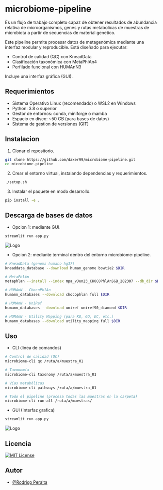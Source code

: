 
# microbiome-pipeline

Es un flujo de trabajo completo capaz de obtener resultados de abundancia relativa de microorganismos, genes y rutas metabolicas de muestras de microbiota a partir de secuencias de material genetico.

Este pipeline permite procesar datos de metagenómica mediante una interfaz modular y reproducible. Está diseñado para ejecutar:

- Control de calidad (QC) con KneadData
- Clasificación taxonómica con MetaPhlAn4
- Perfilado funcional con HUMAnN3

Incluye una interfaz gráfica (GUI).

## Requerimientos
- Sistema Operativo Linux (recomendado) o WSL2 en Windows
- Python: 3.8 o superior
- Gestor de entornos: conda, miniforge o mamba
- Espacio en disco: ~50 GB (para bases de datos)
- Sistema de gestion de versiones (GIT)

## Instalacion

1. Clonar el repositorio.
```bash
git clone https://github.com/daxer99/microbiome-pipeline.git
cd microbiome-pipeline
```
2. Crear el entorno virtual, instalando dependencias y requerimientos.
```bash
./setup.sh
```
3. Instalar el paquete en modo desarrollo.
```bash
pip install -e .
```
## Descarga de bases de datos
- Opcion 1: mediante GUI. 
```bash
streamlit run app.py
```
![Logo](https://i.ibb.co/gZb6cdb1/screencapture-localhost-8501-2025-09-08-12-24-51-1.png)

- Opcion 2: mediante terminal dentro del entorno microbiome-pipeline.
```bash
# KneadData (genoma humano hg37)
kneaddata_database --download human_genome bowtie2 $DIR

# MetaPhlAn
metaphlan --install --index mpa_vJun23_CHOCOPhlAnSGB_202307 --db_dir $DIR

# HUMAnN - ChocoPhlAn
humann_databases --download chocophlan full $DIR

# HUMAnN - UniRef
humann_databases --download uniref uniref90_diamond $DIR

# HUMAnN - Utility Mapping (para KO, GO, EC, etc.)
humann_databases --download utility_mapping full $DIR
```
## Uso
- CLI (linea de comandos)

```bash
# Control de calidad (QC)
microbiome-cli qc /ruta/a/muestra_01

# Taxonomía
microbiome-cli taxonomy /ruta/a/muestra_01

# Vías metabólicas
microbiome-cli pathways /ruta/a/muestra_01

# Todo el pipeline (procesa todas las muestras en la carpeta)
microbiome-cli run-all /ruta/a/muestras/
```

- GUI (Interfaz grafica)
```bash
streamlit run app.py
```
![Logo](https://i.ibb.co/s9nxJ0jr/screencapture-localhost-8501-2025-09-08-12-26-29-1.png)
## Licencia

[![MIT License](https://img.shields.io/badge/License-MIT-green.svg)](https://choosealicense.com/licenses/mit/)


## Autor

- [@Rodrigo Peralta](https://www.github.com/daxer99)


